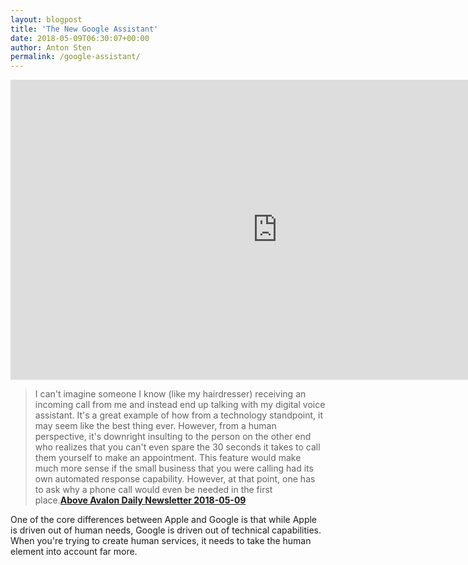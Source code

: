 ```yaml
---
layout: blogpost
title: 'The New Google Assistant'
date: 2018-05-09T06:30:07+00:00
author: Anton Sten
permalink: /google-assistant/
---
```


<iframe width="853" height="480" src="https://www.youtube.com/embed/JvbHu_bVa_g?rel=0" frameborder="0" allow="autoplay; encrypted-media" allowfullscreen></iframe>

> I can't imagine someone I know (like my hairdresser) receiving an incoming call from me and instead end up talking with my digital voice assistant. It's a great example of how from a technology standpoint, it may seem like the best thing ever. However, from a human perspective, it's downright insulting to the person on the other end who realizes that you can't even spare the 30 seconds it takes to call them yourself to make an appointment. This feature would make much more sense if the small business that you were calling had its own automated response capability. However, at that point, one has to ask why a phone call would even be needed in the first place.**[Above Avalon Daily Newsletter 2018-05-09](https://www.aboveavalon.com/dailypremiumupdate/)**

One of the core differences between Apple and Google is that while Apple is driven out of human needs, Google is driven out of technical capabilities. When you're trying to create human services, it needs to take the human element into account far more. 
